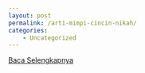 ```yaml
---
layout: post
permalink: /arti-mimpi-cincin-nikah/
categories:
    - Uncategorized
---
```


[Baca Selengkapnya](/02)
